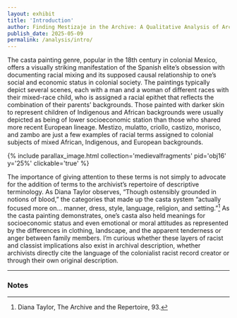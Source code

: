 ```yaml
---
layout: exhibit
title: 'Introduction'
author: Finding Mestizaje in the Archive: A Qualitative Analysis of Archival Description of Race and Caste
publish_date: 2025-05-09
permalink: /analysis/intro/
---
```


The casta painting genre, popular in the 18th century in colonial Mexico, offers a visually striking manifestation of the Spanish elite’s obsession with documenting racial mixing  and its supposed causal relationship to one’s social and economic status in colonial society. The paintings typically depict several scenes, each with a man and a woman of different races with their mixed-race child, who is assigned a racial epithet that reflects the combination of their parents’ backgrounds. Those painted with darker skin to represent children of Indigenous and African backgrounds were usually depicted as being of lower socioeconomic station  than those who shared more recent European lineage. Mestizo, mulatto, criollo, castizo, morisco, and zambo are just a few examples of racial terms assigned to colonial subjects of mixed African, Indigenous, and European backgrounds. 


{% include parallax_image.html collection='medievalfragments' pid='obj16' y='25%' clickable='true' %}


The importance of giving attention to these terms is not simply to advocate for the addition of terms to the archivist’s repertoire of descriptive terminology. As Diana Taylor observes, “Though ostensibly grounded in notions of blood,” the categories that made up the casta system “actually focused more on… manner, dress, style, language, religion, and setting.”[^1] As the casta painting demonstrates, one’s casta also held meanings for socioeconomic status and even emotional or moral attitudes as represented by the differences in clothing, landscape, and the apparent tenderness or anger between family members. I’m curious whether these layers of racist and classist implications also exist in archival description, whether archivists directly cite the language of the colonialist racist record creator or through their own original description. 

---

### Notes

[^1]: Diana Taylor, The Archive and the Repertoire, 93. 
